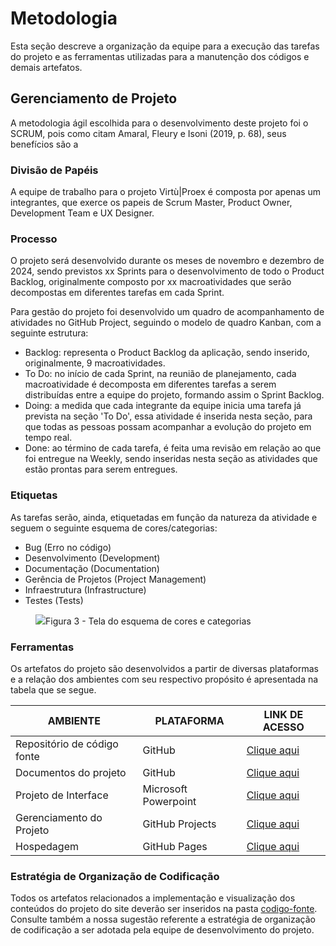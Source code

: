 # Metodologia 
Esta seção descreve a organização da equipe para a execução das tarefas do projeto e as ferramentas utilizadas para a manutenção dos códigos e demais artefatos.

## Gerenciamento de Projeto
A metodologia ágil escolhida para o desenvolvimento deste projeto foi o SCRUM, pois como citam Amaral, Fleury e Isoni (2019, p. 68), seus benefícios são a

### Divisão de Papéis
A equipe de trabalho para o projeto Virtù|Proex é composta por apenas um integrantes, que exerce os papeis de Scrum Master, Product Owner, Development Team e UX Designer.

### Processo
O projeto será desenvolvido durante os meses de novembro e dezembro de 2024, sendo previstos xx Sprints para o desenvolvimento de todo o Product Backlog, originalmente composto por xx macroatividades que serão decompostas em diferentes tarefas em cada Sprint.

Para gestão do projeto foi desenvolvido um quadro de acompanhamento de atividades no GitHub Project, seguindo o modelo de quadro Kanban, com a seguinte estrutura:

* Backlog: representa o Product Backlog da aplicação, sendo inserido, originalmente, 9 macroatividades.  
* To Do: no início de cada Sprint, na reunião de planejamento, cada macroatividade é decomposta em diferentes tarefas a serem distribuídas entre a equipe do projeto, formando assim o Sprint Backlog.
* Doing: a medida que cada integrante da equipe inicia uma tarefa já prevista na seção 'To Do', essa atividade é inserida nesta seção, para que todas as pessoas possam acompanhar a evolução do projeto em tempo real.
* Done: ao término de cada tarefa, é feita uma revisão em relação ao que foi entregue na Weekly, sendo inseridas nesta seção as atividades que estão prontas para serem entregues.

### Etiquetas
<p>As tarefas serão, ainda, etiquetadas em função da natureza da atividade e seguem o seguinte esquema de cores/categorias:</p>

<ul>
  <li>Bug (Erro no código)</li>
  <li>Desenvolvimento (Development)</li>
  <li>Documentação (Documentation)</li>
  <li>Gerência de Projetos (Project Management)</li>
  <li>Infraestrutura (Infrastructure)</li>
  <li>Testes (Tests)</li>
</ul>

<figure> 
  <img src="https://user-images.githubusercontent.com/100447878/164068979-9eed46e1-9b44-461e-ab88-c2388e6767a1.png"
    <figcaption>Figura 3 - Tela do esquema de cores e categorias</figcaption>
</figure> 
  
### Ferramentas

Os artefatos do projeto são desenvolvidos a partir de diversas plataformas e a relação dos ambientes com seu respectivo propósito é apresentada na tabela que se segue.

| AMBIENTE                            | PLATAFORMA                         | LINK DE ACESSO                         |
|-------------------------------------|------------------------------------|----------------------------------------|
| Repositório de código fonte         | GitHub                             | [Clique aqui](https://github.com/ICEI-PUC-Minas-PMV-ADS/pmv-ads-2024-2-e1-proj-web-t1-pmv-ads-2024-2-e1-proj-virtu/blob/main/codigo-fonte/README.md)|
| Documentos do projeto               | GitHub                             | [Clique aqui](https://github.com/ICEI-PUC-Minas-PMV-ADS/pmv-ads-2024-2-e1-proj-web-t1-pmv-ads-2024-2-e1-proj-virtu/blob/main/README.md)|
| Projeto de Interface                | Microsoft Powerpoint               | [Clique aqui](https://github.com/ICEI-PUC-Minas-PMV-ADS/pmv-ads-2024-2-e1-proj-web-t1-pmv-ads-2024-2-e1-proj-virtu/blob/main/documentos/04-Projeto%20de%20Interface.md)|
| Gerenciamento do Projeto            | GitHub Projects                    | [Clique aqui](https://github.com/orgs/ICEI-PUC-Minas-PMV-ADS/projects/1320)|
| Hospedagem                          | GitHub Pages                       | [Clique aqui](https://github.com/ICEI-PUC-Minas-PMV-ADS/pmv-ads-2024-2-e1-proj-web-t1-pmv-ads-2024-2-e1-proj-virtu)|


### Estratégia de Organização de Codificação 

Todos os artefatos relacionados a implementação e visualização dos conteúdos do projeto do site deverão ser inseridos na pasta [codigo-fonte]().
Consulte também a nossa sugestão referente a estratégia de organização de codificação a ser adotada pela equipe de desenvolvimento do projeto.
